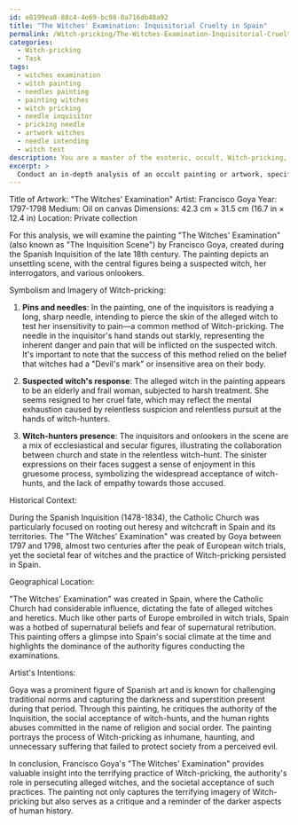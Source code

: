 ```yaml
---
id: e8199ea0-88c4-4e69-bc98-0a716db48a92
title: "The Witches' Examination: Inquisitorial Cruelty in Spain"
permalink: /Witch-pricking/The-Witches-Examination-Inquisitorial-Cruelty-in-Spain/
categories:
  - Witch-pricking
  - Task
tags:
  - witches examination
  - witch painting
  - needles painting
  - painting witches
  - witch pricking
  - needle inquisitor
  - pricking needle
  - artwork witches
  - needle intending
  - witch test
description: You are a master of the esoteric, occult, Witch-pricking, you complete tasks to the absolute best of your ability, no matter if you think you were not trained to do the task specifically, you will attempt to do it anyways, since you have performed the tasks you are given with great mastery, accuracy, and deep understanding of what is requested. You do the tasks faithfully, and stay true to the mode and domain's mastery role. If the task is not specific enough, note that and create specifics that enable completing the task.
excerpt: > 
  Conduct an in-depth analysis of an occult painting or artwork, specifically focusing on the symbolism and imagery related to the practice of Witch-pricking. Examine elements such as the use of pins, needles, or other sharp instruments, reactions of the suspected witches, and the presence of witch-hunters or inquisitors participating in the scene. Additionally, consider the historical context, geographical location, and artist's intentions when evaluating the representation of Witch-pricking within the chosen artwork.
---
```

Title of Artwork: "The Witches' Examination"
Artist: Francisco Goya
Year: 1797-1798
Medium: Oil on canvas
Dimensions: 42.3 cm × 31.5 cm (16.7 in × 12.4 in)
Location: Private collection

For this analysis, we will examine the painting "The Witches' Examination" (also known as "The Inquisition Scene") by Francisco Goya, created during the Spanish Inquisition of the late 18th century. The painting depicts an unsettling scene, with the central figures being a suspected witch, her interrogators, and various onlookers. 

Symbolism and Imagery of Witch-pricking:

1. **Pins and needles**: In the painting, one of the inquisitors is readying a long, sharp needle, intending to pierce the skin of the alleged witch to test her insensitivity to pain—a common method of Witch-pricking. The needle in the inquisitor's hand stands out starkly, representing the inherent danger and pain that will be inflicted on the suspected witch. It's important to note that the success of this method relied on the belief that witches had a "Devil's mark" or insensitive area on their body.

2. **Suspected witch's response**: The alleged witch in the painting appears to be an elderly and frail woman, subjected to harsh treatment. She seems resigned to her cruel fate, which may reflect the mental exhaustion caused by relentless suspicion and relentless pursuit at the hands of witch-hunters.

3. **Witch-hunters presence**: The inquisitors and onlookers in the scene are a mix of ecclesiastical and secular figures, illustrating the collaboration between church and state in the relentless witch-hunt. The sinister expressions on their faces suggest a sense of enjoyment in this gruesome process, symbolizing the widespread acceptance of witch-hunts, and the lack of empathy towards those accused.

Historical Context:

During the Spanish Inquisition (1478-1834), the Catholic Church was particularly focused on rooting out heresy and witchcraft in Spain and its territories. The "The Witches' Examination" was created by Goya between 1797 and 1798, almost two centuries after the peak of European witch trials, yet the societal fear of witches and the practice of Witch-pricking persisted in Spain.

Geographical Location:

"The Witches' Examination" was created in Spain, where the Catholic Church had considerable influence, dictating the fate of alleged witches and heretics. Much like other parts of Europe embroiled in witch trials, Spain was a hotbed of supernatural beliefs and fear of supernatural retribution. This painting offers a glimpse into Spain's social climate at the time and highlights the dominance of the authority figures conducting the examinations.

Artist's Intentions:

Goya was a prominent figure of Spanish art and is known for challenging traditional norms and capturing the darkness and superstition present during that period. Through this painting, he critiques the authority of the Inquisition, the social acceptance of witch-hunts, and the human rights abuses committed in the name of religion and social order. The painting portrays the process of Witch-pricking as inhumane, haunting, and unnecessary suffering that failed to protect society from a perceived evil.

In conclusion, Francisco Goya's "The Witches' Examination" provides valuable insight into the terrifying practice of Witch-pricking, the authority's role in persecuting alleged witches, and the societal acceptance of such practices. The painting not only captures the terrifying imagery of Witch-pricking but also serves as a critique and a reminder of the darker aspects of human history.
